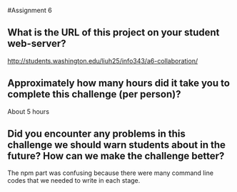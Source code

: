 #Assignment 6

## What is the URL of this project on your student web-server?
  http://students.washington.edu/liuh25/info343/a6-collaboration/
## Approximately how many hours did it take you to complete this challenge (per person)?
  About 5 hours
## Did you encounter any problems in this challenge we should warn students about in the future? How can we make the challenge better?
  The npm part was confusing because there were many command line codes that we needed to write in each stage.
